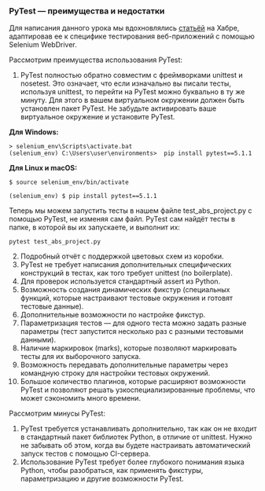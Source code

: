 ### PyTest — преимущества и недостатки

Для написания данного урока мы вдохновлялись [статьёй][1] на Хабре, адаптировав ее к специфике тестирования веб-приложений с помощью Selenium WebDriver.

[1]: https://habr.com/post/269759/

Рассмотрим преимущества использования PyTest:

1. PyTest полностью обратно совместим с фреймворками unittest и nosetest. Это означает, что если изначально вы писали тесты, используя unittest, то перейти на PyTest можно буквально в ту же минуту. Для этого в вашем виртуальном окружении должен быть установлен пакет PyTest. Не забудьте активировать ваше виртуальное окружение и установите PyTest.

**Для Windows:**

```
> selenium_env\Scripts\activate.bat 
(selenium_env) С:\Users\user\environments>  pip install pytest==5.1.1
```
**Для Linux и macOS:**

```
$ source selenium_env/bin/activate 

(selenium_env) $ pip install pytest==5.1.1
```
Теперь мы можем запустить тесты в нашем файле test_abs_project.py с помощью PyTest, не изменяя сам файл. PyTest сам найдёт тесты в папке, в которой вы их запускаете, и выполнит их:

```pytest test_abs_project.py```

2. Подробный отчёт с поддержкой цветовых схем из коробки.
3. PyTest не требует написания дополнительных специфических конструкций в тестах, как того требует unittest (no boilerplate).
4. Для проверок используется стандартный assert из Python.
5. Возможность создания динамических фикстур (специальных функций, которые настраивают тестовые окружения и готовят тестовые данные).
6. Дополнительные возможности по настройке фикстур.
7. Параметризация тестов — для одного теста можно задать разные параметры (тест запустится несколько раз с разными тестовыми данными).
8. Наличие маркировок (marks), которые позволяют маркировать тесты для их выборочного запуска.
9. Возможность передавать дополнительные параметры через командную строку для настройки тестовых окружений.
10. Большое количество плагинов, которые расширяют возможности PyTest и позволяют решать узкоспециализированные проблемы, что может сэкономить много времени.

Рассмотрим минусы PyTest:

1. PyTest требуется устанавливать дополнительно, так как он не входит в стандартный пакет библиотек Python, в отличие от unittest. Нужно не забывать об этом, когда вы будете настраивать автоматический запуск тестов с помощью CI-сервера.
2. Использование PyTest требует более глубокого понимания языка Python, чтобы разобраться, как применять фикстуры, параметризацию и другие возможности PyTest.